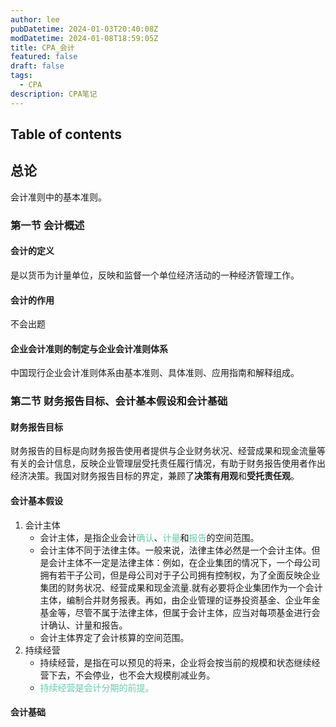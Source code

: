 ```yaml
---
author: lee
pubDatetime: 2024-01-03T20:40:08Z
modDatetime: 2024-01-08T18:59:05Z
title: CPA_会计
featured: false
draft: false
tags:
  - CPA
description: CPA笔记
---
```

## Table of contents
## 总论
会计准则中的基本准则。
### 第一节 会计概述
#### 会计的定义
是以货币为计量单位，反映和监督一个单位经济活动的一种经济管理工作。 

#### 会计的作用
不会出题
#### 企业会计准则的制定与企业会计准则体系
中国现行企业会计准则体系由基本准则、具体准则、应用指南和解释组成。


### 第二节 财务报告目标、会计基本假设和会计基础
#### 财务报告目标
财务报告的目标是向财务报告使用者提供与企业财务状况、经营成果和现金流量等有关的会计信息，反映企业管理层受托责任履行情况，有助于财务报告使用者作出经济决策。我国对财务报告目标的界定，兼顾了<b>决策有用观</b>和<b>受托责任观</b>。

#### 会计基本假设
1. 会计主体
   - 会计主体，是指企业会计<font color=66CDAA>确认</font>、<font color=66CDAA>计量</font>和<font color=66CDAA>报告</font>的空间范围。
   - 会计主体不同于法律主体。一般来说，法律主体必然是一个会计主体。但是会计主体不一定是法律主体：例如，在企业集团的情况下，一个母公司拥有若干子公司，但是母公司对于子公司拥有控制权，为了全面反映企业集团的财务状况、经营成果和现金流量.就有必要将企业集团作为一个会计主体，编制合并财务报表。再如，由企业管理的证券投资基金、企业年金基金等，尽管不属于法律主体，但属于会计主体，应当对每项基金进行会计确认、计量和报告。
   - 会计主体界定了会计核算的空间范围。
3. 持续经营
   - 持续经营，是指在可以预见的将来，企业将会按当前的规模和状态继续经营下去，不会停业，也不会大规模削减业务。
   - <font color=66CDAA>持续经营是会计分期的前提。</font>
#### 会计基础
